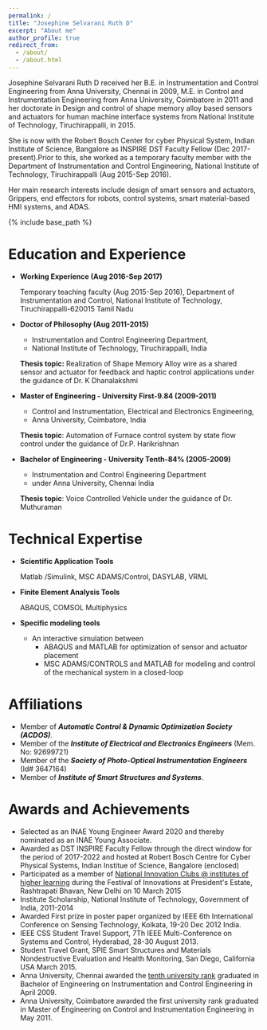 ```yaml
---
permalink: /
title: "Josephine Selvarani Ruth D"
excerpt: "About me"
author_profile: true
redirect_from: 
  - /about/
  - /about.html
---
```

Josephine Selvarani Ruth D received her B.E. in Instrumentation and Control Engineering from Anna University, Chennai in 2009, M.E. in Control and Instrumentation Engineering from Anna University, Coimbatore in 2011 and her doctorate in Design and control of shape memory alloy based sensors and actuators for human machine interface systems from National Institute of Technology, Tiruchirappalli, in 2015. 

She is now with the Robert Bosch Center for cyber Physical System, Indian Institute of Science, Bangalore as INSPIRE DST  Faculty Fellow (Dec 2017-present).Prior to this, she worked as a temporary faculty member with the Department of Instrumentation and Control Engineering, National Institute of Technology, Tiruchirappalli (Aug 2015-Sep 2016). 

Her main research interests include design of smart sensors and actuators, Grippers, end effectors for robots, control systems, smart material-based HMI systems, and ADAS.

{% include base_path %}

Education and Experience
======
* __Working Experience (Aug 2016-Sep 2017)__

  Temporary teaching faculty (Aug 2015-Sep 2016), Department of Instrumentation and Control, National Institute of Technology, Tiruchirappalli-620015 Tamil Nadu
  
* __Doctor of Philosophy (Aug 2011-2015)__
  * Instrumentation and Control Engineering Department,
  * National Institute of Technology, Tiruchirappalli, India
  
  **Thesis topic:**  Realization of Shape Memory Alloy wire as a shared sensor and actuator for feedback and haptic control applications under the guidance of Dr. K Dhanalakshmi
  
* __Master of Engineering - University First-9.84 (2009-2011)__
  * Control and Instrumentation, Electrical and Electronics Engineering,
  * Anna University, Coimbatore, India
  
  **Thesis topic**:  Automation of Furnace control system by state flow control under the guidance of Dr.P. Harikrishnan
  
* __Bachelor of Engineering - University Tenth-84% (2005-2009)__
  * Instrumentation and Control Engineering Department
  * under Anna University, Chennai  India

  **Thesis topic**:  Voice Controlled Vehicle  under the guidance of Dr. Muthuraman

  
Technical Expertise
======
* __Scientific Application Tools__   

  Matlab /Simulink, MSC ADAMS/Control, DASYLAB, VRML
  
* __Finite Element Analysis Tools__
  
  ABAQUS, COMSOL Multiphysics
  
* __Specific modeling tools__
  * An interactive simulation between 
    * ABAQUS and MATLAB for optimization of sensor and actuator placement
    * MSC ADAMS/CONTROLS and MATLAB for modeling and control of the mechanical system in a closed-loop

  
Affiliations
======
* Member of **_Automatic Control & Dynamic Optimization Society (ACDOS)_**.
* Member of the **_Institute of Electrical and Electronics Engineers_** (Mem. No: 92699721) 
* Member of the **_Society of Photo-Optical Instrumentation Engineers_** (Id# 3647164)
* Member of **_Institute of Smart Structures and Systems_**. 


Awards and Achievements
======
* Selected as an INAE Young Engineer Award 2020 and thereby nominated as an INAE Young Associate. 
* Awarded as DST INSPIRE Faculty Fellow through the direct window for the period of 2017-2022 and hosted at Robert Bosch Centre for Cyber Physical Systems, Indian Institue of Science, Bangalore (enclosed)
* Participated as a member of [National Innovation Clubs @ institutes of higher learning](http://presidentofindia.nic.in/writereaddata/Portal/awards/FOIN2015.pdf)  during the Festival of Innovations at President's Estate, Rashtrapati Bhavan, New Delhi  on 10 March 2015
* Institute Scholarship, National Institute of Technology, Government of India, 2011-2014
* Awarded First prize in poster paper organized by IEEE 6th International Conference on Sensing Technology, Kolkata, 19-20 Dec 2012 India.
* IEEE CSS Student Travel Support, 7Th IEEE Multi-Conference on Systems and Control, Hyderabad, 28-30 August 2013.
* Student Travel Grant, SPIE Smart Structures and Materials Nondestructive Evaluation and Health Monitoring, San Diego, California USA March 2015.
* Anna University, Chennai awarded the [tenth university rank](http://www.saranathan.ac.in/dept.php?tgt=plarh2009&dept=ice&year=2010) graduated in Bachelor of Engineering on Instrumentation and Control Engineering in April 2009.
* Anna University, Coimbatore awarded the first university rank graduated in  Master of  Engineering on  Control and Instrumentation Engineering in May 2011.
